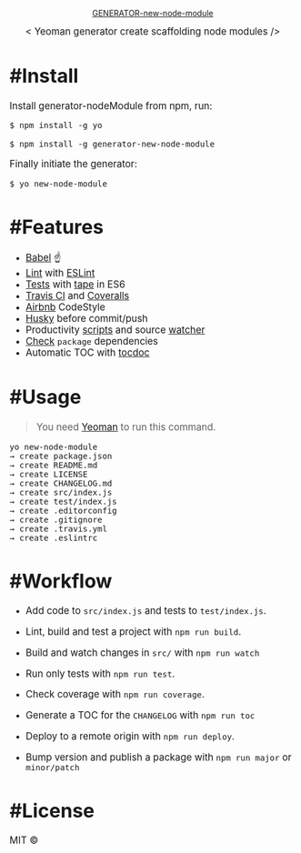 <div align="center">
  <a href="https://github.com/nicomf1982/generator-new-node-module">
  <p> GENERATOR-new-node-module</p>
    </a>
</div>


<p align="center"><big>
< Yeoman generator create scaffolding node modules />

</p>

# #Install
Install generator-nodeModule from npm, run:


```
$ npm install -g yo
```

```
$ npm install -g generator-new-node-module
```

Finally initiate the generator:

```
$ yo new-node-module
```

#  #Features

* [Babel](https://babeljs.io) :point_up:
* [Lint](http://stackoverflow.com/questions/8503559/what-is-linting) with [ESLint](http://eslint.org/)
* [Tests](http://programmers.stackexchange.com/questions/135218/what-is-the-difference-between-writing-test-cases-for-bdd-and-tdd) with [tape][tape] in ES6
* [Travis CI](http://docs.travis-ci.com/user/languages/javascript-with-nodejs/) and [Coveralls](https://coveralls.io)
* [Airbnb](https://github.com/airbnb/javascript) CodeStyle
* [Husky](https://github.com/typicode/husky) before commit/push
* Productivity   [scripts](https://github.com/bucaran/generator-rise/blob/master/app/templates/package.json#L11) and source [watcher](https://github.com/mikeal/watch)
* [Check](https://github.com/maxogden/dependency-check) `package` dependencies
* Automatic TOC with [tocdoc](https://github.com/thlorenz/doctoc)


# #Usage
> You need [Yeoman](http://yeoman.io/) to run this command.

```
yo new-node-module
→ create package.json
→ create README.md
→ create LICENSE
→ create CHANGELOG.md
→ create src/index.js
→ create test/index.js
→ create .editorconfig
→ create .gitignore
→ create .travis.yml
→ create .eslintrc
```

#  #Workflow

* Add code to `src/index.js` and tests to `test/index.js`.

* Lint, build and test a project with `npm run build`.

* Build and watch changes in `src/` with `npm run watch`

* Run only tests with `npm run test`.

* Check coverage with `npm run coverage`.

* Generate a TOC for the `CHANGELOG` with `npm run toc`

* Deploy to a remote origin with `npm run deploy`.

* Bump version and publish a package with `npm run major` or `minor/patch`

# #License

MIT ©

[tape]:    https://github.com/substack/tape
